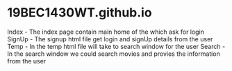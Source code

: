 # 19BEC1430WT.github.io

Index -  The index page contain main home of the which ask for login
SignUp - The signup html file get login and signUp details from the user
Temp - In the temp html file will take to search window for the user
Search - In the search window we could search movies and provies the information from the user
